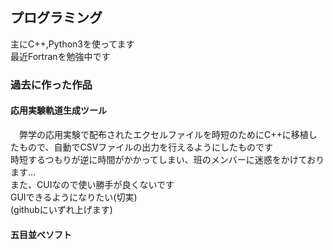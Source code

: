 ## プログラミング
主にC++,Python3を使ってます  
最近Fortranを勉強中です  
### 過去に作った作品
#### 応用実験軌道生成ツール  
　弊学の応用実験で配布されたエクセルファイルを時短のためにC++に移植したもので、自動でCSVファイルの出力を行えるようにしたものです  
  時短するつもりが逆に時間がかかってしまい、班のメンバーに迷惑をかけております…  
  また、CUIなので使い勝手が良くないです  
  GUIできるようになりたい(切実)  
  (githubにいずれ上げます)  
#### 五目並べソフト  
